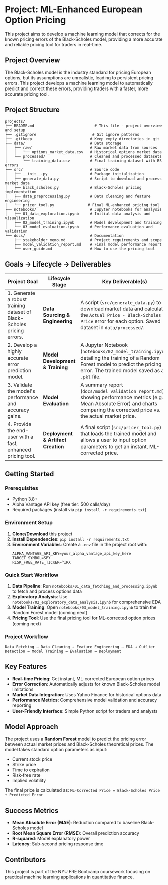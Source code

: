# Project: ML-Enhanced European Option Pricing

This project aims to develop a machine learning model that corrects for the known pricing errors of the Black-Scholes model, providing a more accurate and reliable pricing tool for traders in real-time.

## Project Overview

The Black-Scholes model is the industry standard for pricing European options, but its assumptions are unrealistic, leading to persistent pricing errors. This project develops a machine learning model to automatically predict and correct these errors, providing traders with a faster, more accurate pricing tool.

## Project Structure

```
projects/
├── README.md                           # This file - project overview and setup
├── .gitignore                         # Git ignore patterns
├── .gitkeep                          # Keep empty directories in git
├── data/                             # Data storage
│   ├── raw/                          # Raw market data from sources
│   │   └── options_market_data.csv   # Historical options market data
│   └── processed/                    # Cleaned and processed datasets
│       └── training_data.csv         # Final training dataset with BS errors
├── src/                              # Source code
│   ├── __init__.py                   # Package initialization
│   ├── generate_data.py              # Script to download and process market data
│   ├── black_scholes.py              # Black-Scholes pricing implementation
│   ├── data_preprocessing.py         # Data cleaning and feature engineering
│   └── pricer_tool.py               # Final ML-enhanced pricing tool
├── notebooks/                        # Jupyter notebooks for analysis
│   ├── 01_data_exploration.ipynb     # Initial data analysis and visualization
│   ├── 02_model_training.ipynb       # Model development and training
│   └── 03_model_evaluation.ipynb     # Performance evaluation and validation
└── docs/                             # Documentation
    ├── stakeholder_memo.md           # Project requirements and scope
    ├── model_validation_report.md    # Final model performance report
    └── user_guide.md                 # How to use the pricing tool
```

## Goals → Lifecycle → Deliverables

| **Project Goal** | **Lifecycle Stage** | **Key Deliverable(s)** |
| -------------------------------------------------------- | ----------------------------------- | ------------------------------------------------------------------------------------ |
| 1. Generate a robust training dataset of Black-Scholes pricing errors. | **Data Sourcing & Engineering** | A script (`src/generate_data.py`) to download market data and calculate the `Actual Price - Black-Scholes Price` error for each option. Saved dataset in `data/processed/`. |
| 2. Develop a highly accurate error prediction model. | **Model Development & Training** | A Jupyter Notebook (`notebooks/02_model_training.ipynb`) detailing the training of a Random Forest model to predict the pricing error. The trained model saved as a `.pkl` file. |
| 3. Validate the model's performance and accuracy gains. | **Model Evaluation** | A summary report (`docs/model_validation_report.md`) showing performance metrics (e.g., Mean Absolute Error) and charts comparing the corrected price vs. the actual market price. |
| 4. Provide the end-user with a fast, enhanced pricing tool. | **Deployment & Artifact Creation** | A final script (`src/pricer_tool.py`) that loads the trained model and allows a user to input option parameters to get an instant, ML-corrected price. |

## Getting Started

### Prerequisites
- Python 3.8+
- Alpha Vantage API key (free tier: 500 calls/day)
- Required packages (install via `pip install -r requirements.txt`)

### Environment Setup
1. **Clone/Download** this project
2. **Install Dependencies**: `pip install -r requirements.txt`
3. **Environment Variables**: Create a `.env` file in the project root with:
   ```
   ALPHA_VANTAGE_API_KEY=your_alpha_vantage_api_key_here
   TARGET_SYMBOL=SPY
   RISK_FREE_RATE_TICKER=^IRX
   ```

### Quick Start Workflow
1. **Data Pipeline**: Run `notebooks/01_data_fetching_and_processing.ipynb` to fetch and process options data
2. **Exploratory Analysis**: Use `notebooks/02_exploratory_data_analysis.ipynb` for comprehensive EDA
3. **Model Training**: Open `notebooks/03_model_training.ipynb` to train the Random Forest model (coming next)
4. **Pricing Tool**: Use the final pricing tool for ML-corrected option prices (coming next)

### Project Workflow
```
Data Fetching → Data Cleaning → Feature Engineering → EDA → Outlier Detection → Model Training → Evaluation → Deployment
```

## Key Features

- **Real-time Pricing**: Get instant, ML-corrected European option prices
- **Error Correction**: Automatically adjusts for known Black-Scholes model limitations
- **Market Data Integration**: Uses Yahoo Finance for historical options data
- **Performance Metrics**: Comprehensive model validation and accuracy reporting
- **User-Friendly Interface**: Simple Python script for traders and analysts

## Model Approach

The project uses a **Random Forest** model to predict the pricing error between actual market prices and Black-Scholes theoretical prices. The model takes standard option parameters as input:

- Current stock price
- Strike price  
- Time to expiration
- Risk-free rate
- Implied volatility

The final price is calculated as: `ML-Corrected Price = Black-Scholes Price + Predicted Error`

## Success Metrics

- **Mean Absolute Error (MAE)**: Reduction compared to baseline Black-Scholes model
- **Root Mean Square Error (RMSE)**: Overall prediction accuracy
- **R-squared**: Model explanatory power
- **Latency**: Sub-second pricing response time

## Contributors

This project is part of the NYU FRE Bootcamp coursework focusing on practical machine learning applications in quantitative finance.

